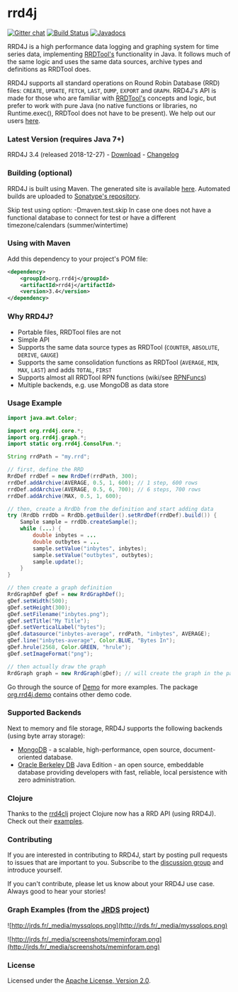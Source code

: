 rrd4j
=====

[![Gitter chat](https://badges.gitter.im/rrd4j/Lobby.png)](https://gitter.im/rrd4j/Lobby)
[![Build Status](https://travis-ci.org/rrd4j/rrd4j.svg?branch=master)](https://travis-ci.org/rrd4j/rrd4j)
[![Javadocs](https://www.javadoc.io/badge/org.rrd4j/rrd4j.svg)](https://www.javadoc.io/doc/org.rrd4j/rrd4j)

RRD4J is a high performance data logging and graphing system for time series data, implementing [RRDTool's](http://oss.oetiker.ch/rrdtool/)
functionality in Java. It follows much of the same logic and uses the same data sources, archive types and definitions as RRDTool does.

RRD4J supports all standard operations on Round Robin Database (RRD) files: `CREATE`, `UPDATE`, `FETCH`, `LAST`, `DUMP`, `EXPORT` and `GRAPH`.
RRD4J's API is made for those who are familiar with [RRDTool's](http://oss.oetiker.ch/rrdtool/) concepts and logic, but prefer to
work with pure Java (no native functions or libraries, no Runtime.exec(), RRDTool does not have to be present). We help out our
users [here](https://groups.google.com/forum/#!forum/rrd4j-discuss).

### Latest Version (requires Java 7+)

RRD4J 3.4 (released 2018-12-27) - [Download](https://github.com/rrd4j/rrd4j/releases) - [Changelog](https://raw.githubusercontent.com/rrd4j/rrd4j/master/changelog.txt)

### Building (optional)

RRD4J is built using Maven. The generated site is available [here](http://rrd4j.org/). Automated builds are uploaded
to [Sonatype's repository](https://oss.sonatype.org/content/repositories/snapshots/org/rrd4j/rrd4j).


Skip test using option: -Dmaven.test.skip
	In case one does not have a functional database to connect for test or have a different timezone/calendars (summer/wintertime)


### Using with Maven

Add this dependency to your project's POM file:

```xml
<dependency>
    <groupId>org.rrd4j</groupId>
    <artifactId>rrd4j</artifactId>
    <version>3.4</version>
</dependency>
```

### Why RRD4J?

  * Portable files, RRDTool files are not
  * Simple API
  * Supports the same data source types as RRDTool (`COUNTER`, `ABSOLUTE`, `DERIVE`, `GAUGE`)
  * Supports the same consolidation functions as RRDTool (`AVERAGE`, `MIN`, `MAX`, `LAST`) and adds `TOTAL`, `FIRST`
  * Supports almost all RRDTool RPN functions (wiki/see [RPNFuncs](RPNFuncs))
  * Multiple backends, e.g. use MongoDB as data store

### Usage Example

```java
import java.awt.Color;

import org.rrd4j.core.*;
import org.rrd4j.graph.*;
import static org.rrd4j.ConsolFun.*;

String rrdPath = "my.rrd";

// first, define the RRD
RrdDef rrdDef = new RrdDef(rrdPath, 300);
rrdDef.addArchive(AVERAGE, 0.5, 1, 600); // 1 step, 600 rows
rrdDef.addArchive(AVERAGE, 0.5, 6, 700); // 6 steps, 700 rows
rrdDef.addArchive(MAX, 0.5, 1, 600);

// then, create a RrdDb from the definition and start adding data
try (RrdDb rrdDb = RrdDb.getBuilder().setRrdDef(rrdDef).build()) {
    Sample sample = rrdDb.createSample();
    while (...) {
        double inbytes = ...
        double outbytes = ...
        sample.setValue("inbytes", inbytes);
        sample.setValue("outbytes", outbytes);
        sample.update();
    }
}

// then create a graph definition
RrdGraphDef gDef = new RrdGraphDef();
gDef.setWidth(500);
gDef.setHeight(300);
gDef.setFilename("inbytes.png");
gDef.setTitle("My Title");
gDef.setVerticalLabel("bytes");
gDef.datasource("inbytes-average", rrdPath, "inbytes", AVERAGE);
gDef.line("inbytes-average", Color.BLUE, "Bytes In");
gDef.hrule(2568, Color.GREEN, "hrule");
gDef.setImageFormat("png");

// then actually draw the graph
RrdGraph graph = new RrdGraph(gDef); // will create the graph in the path specified
```

Go through the source of [Demo](https://github.com/rrd4j/rrd4j/blob/master/src/main/java/org/rrd4j/demo/Demo.java) for more examples. The package [org.rrd4j.demo](https://github.com/rrd4j/rrd4j/blob/master/src/main/java/org/rrd4j/demo) contains other demo code.

### Supported Backends

Next to memory and file storage, RRD4J supports the following backends (using byte array storage):

  * [MongoDB](http://www.mongodb.org/) - a scalable, high-performance, open source, document-oriented database.
  * [Oracle Berkeley DB](http://www.oracle.com/technetwork/database/berkeleydb/overview/index-093405.html) Java Edition - an open source, embeddable database providing developers with fast, reliable, local persistence with zero administration.

### Clojure

Thanks to the [rrd4clj](https://github.com/maoe/rrd4clj) project Clojure now has a RRD API (using RRD4J). Check out their [examples](https://github.com/maoe/rrd4clj/blob/master/src/clj/rrd4clj/examples.clj).

### Contributing

If you are interested in contributing to RRD4J, start by posting pull requests to issues that are important to you. Subscribe to the [discussion
group](https://groups.google.com/forum/#!forum/rrd4j-discuss) and introduce yourself.

If you can't contribute, please let us know about your RRD4J use case. Always good to hear your stories!

### Graph Examples (from the [JRDS](http://jrds.fr/) project)

![http://jrds.fr/_media/myssqlops.png](http://jrds.fr/_media/myssqlops.png)

![http://jrds.fr/_media/screenshots/meminforam.png](http://jrds.fr/_media/screenshots/meminforam.png)

### License

Licensed under the [Apache License, Version 2.0](http://www.apache.org/licenses/LICENSE-2.0).
